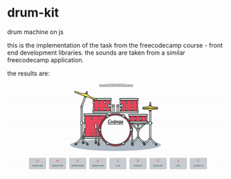 # drum-kit
drum machine on js


this is the implementation of the task from the freecodecamp course - front end development libraries. the sounds are taken from a similar freecodecamp application.

the results are:

![](https://github.com/ajdivotf/drum-kit/blob/main/results/drum%20kit.gif)
